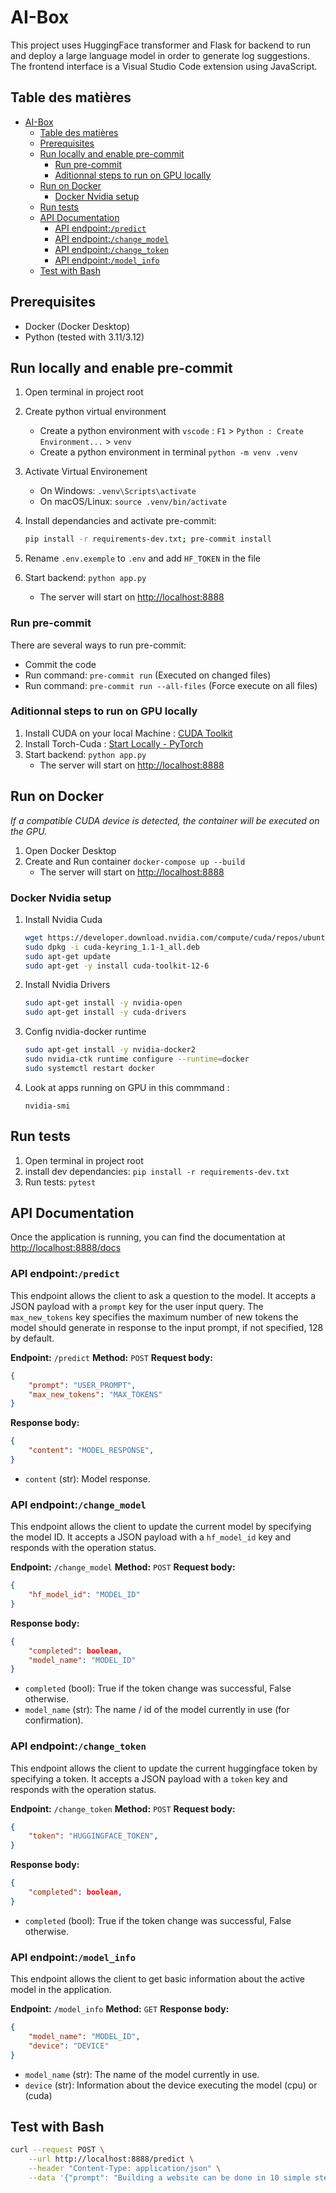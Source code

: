 # AI-Box

This project uses HuggingFace transformer and Flask for backend to run and deploy a large language model in order to generate log suggestions. The frontend interface is a Visual Studio Code extension using JavaScript.

## Table des matières

- [AI-Box](#ai-box)
  - [Table des matières](#table-des-matières)
  - [Prerequisites](#prerequisites)
  - [Run locally and enable pre-commit](#run-locally-and-enable-pre-commit)
    - [Run pre-commit](#run-pre-commit)
    - [Aditionnal steps to run on GPU locally](#aditionnal-steps-to-run-on-gpu-locally)
  - [Run on Docker](#run-on-docker)
    - [Docker Nvidia setup](#docker-nvidia-setup)
  - [Run tests](#run-tests)
  - [API Documentation](#api-documentation)
    - [API endpoint:`/predict`](#api-endpointpredict)
    - [API endpoint:`/change_model`](#api-endpointchange_model)
    - [API endpoint:`/change_token`](#api-endpointchange_token)
    - [API endpoint:`/model_info`](#api-endpointmodel_info)
  - [Test with Bash](#test-with-bash)

## Prerequisites

- Docker (Docker Desktop)
- Python (tested with 3.11/3.12)

## Run locally and enable pre-commit

1. Open terminal in project root
2. Create python virtual environment
   - Create a python environment with `vscode` : `F1` > `Python : Create Environment...` > `venv`
   - Create a python environment in terminal `python -m venv .venv`
3. Activate Virtual Environement
   - On Windows: `.venv\Scripts\activate`
   - On macOS/Linux: `source .venv/bin/activate`
4. Install dependancies and activate pre-commit:

    ```bash
    pip install -r requirements-dev.txt; pre-commit install
    ```

5. Rename `.env.exemple` to `.env` and add `HF_TOKEN` in the file
6. Start backend: `python app.py`
   - The server will start on [http://localhost:8888](http://localhost:8888)

### Run pre-commit

There are several ways to run pre-commit:

- Commit the code
- Run command: `pre-commit run` (Executed on changed files)
- Run command: `pre-commit run --all-files` (Force execute on all files)

### Aditionnal steps to run on GPU locally

1. Install CUDA on your local Machine : [CUDA Toolkit](https://developer.nvidia.com/cuda-toolkit)
2. Install Torch-Cuda : [Start Locally - PyTorch](https://pytorch.org/get-started/locally/)
3. Start backend: `python app.py`
   - The server will start on [http://localhost:8888](http://localhost:8888)

## Run on Docker

*If a compatible CUDA device is detected, the container will be executed on the GPU.*

1. Open Docker Desktop
2. Create and Run container `docker-compose up --build`
   - The server will start on [http://localhost:8888](http://localhost:8888)

### Docker Nvidia setup

1. Install Nvidia Cuda

    ```bash
    wget https://developer.download.nvidia.com/compute/cuda/repos/ubuntu2204/x86_64/cuda-keyring_1.1-1_all.deb
    sudo dpkg -i cuda-keyring_1.1-1_all.deb
    sudo apt-get update
    sudo apt-get -y install cuda-toolkit-12-6
    ```

2. Install Nvidia Drivers

    ```bash
    sudo apt-get install -y nvidia-open
    sudo apt-get install -y cuda-drivers
    ```

3. Config nvidia-docker runtime

    ```bash
    sudo apt-get install -y nvidia-docker2
    sudo nvidia-ctk runtime configure --runtime=docker
    sudo systemctl restart docker
    ```

4. Look at apps running on GPU in this commmand :

    ```bahs
    nvidia-smi
    ```

## Run tests

1. Open terminal in project root
2. install dev dependancies: `pip install -r requirements-dev.txt`
3. Run tests: `pytest`

## API Documentation

Once the application is running, you can find the documentation at [http://localhost:8888/docs](http://localhost:8888/docs)

### API endpoint:`/predict`

This endpoint allows the client to ask a question to the model. It accepts a JSON payload with a `prompt` key for the user input query. The `max_new_tokens` key specifies the maximum number of new tokens the model should generate in response to the input prompt, if not specified, 128 by default.

**Endpoint:** `/predict`
**Method:** `POST`
**Request body:**

```json
{
    "prompt": "USER_PROMPT",
    "max_new_tokens": "MAX_TOKENS"
}
```

**Response body:**

```json
{
    "content": "MODEL_RESPONSE",
}
```

- `content` (str): Model response.

### API endpoint:`/change_model`

This endpoint allows the client to update the current model by specifying
the model ID. It accepts a JSON payload with a `hf_model_id` key and responds with the operation status.

**Endpoint:** `/change_model`
**Method:** `POST`
**Request body:**

```json
{
    "hf_model_id": "MODEL_ID"
}
```

**Response body:**

```json
{
    "completed": boolean,
    "model_name": "MODEL_ID"
}
```

- `completed` (bool): True if the token change was successful, False otherwise.
- `model_name` (str): The name / id of the model currently in use (for confirmation).

### API endpoint:`/change_token`

This endpoint allows the client to update the current huggingface token by specifying a token. It accepts a JSON payload with a `token` key and  responds with the operation status.

**Endpoint:** `/change_token`
**Method:** `POST`
**Request body:**

```json
{
    "token": "HUGGINGFACE_TOKEN",
}
```

**Response body:**

```json
{
    "completed": boolean,
}
```

- `completed` (bool): True if the token change was successful, False otherwise.

### API endpoint:`/model_info`

This endpoint allows the client to get basic information about the active model in the application.

**Endpoint:** `/model_info`
**Method:** `GET`
**Response body:**

```json
{
    "model_name": "MODEL_ID",
    "device": "DEVICE"
}
```

- `model_name` (str): The name of the model currently in use.
- `device` (str): Information about the device executing the model (cpu) or (cuda)

## Test with Bash

```bash
curl --request POST \
    --url http://localhost:8888/predict \
    --header "Content-Type: application/json" \
    --data '{"prompt": "Building a website can be done in 10 simple steps:","max_new_tokens": 128}'
```
